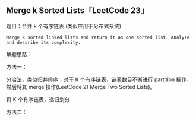 ## Merge k Sorted Lists「LeetCode 23」

题目：合并 k 个有序链表 (类似应用于分布式系统)

```
Merge k sorted linked lists and return it as one sorted list. Analyze and describe its complexity.
```

解题思路：

方法一：

分冶法，类似归并排序；对于 K 个有序链表，链表数目不断进行 partition 操作，然后将其 merge 操作(LeetCode 21 Merge Two Sorted Lists)。

将 K 个有序链表，递归划分

方法二：

